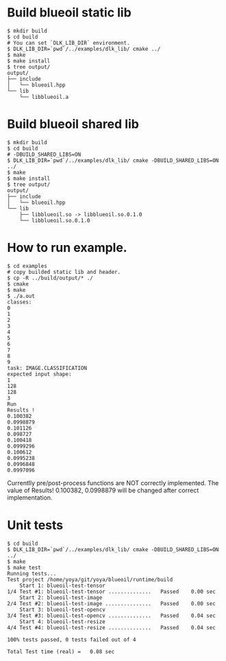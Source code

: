 # Build blueoil static lib
```
$ mkdir build
$ cd build
# You can set `DLK_LIB_DIR` environment.
$ DLK_LIB_DIR=`pwd`/../examples/dlk_lib/ cmake ../
$ make
$ make install
$ tree output/
output/
├── include
│   └── blueoil.hpp
└── lib
    └── libblueoil.a
```


# Build blueoil shared lib
```
$ mkdir build
$ cd build
# -DBUILD_SHARED_LIBS=ON
$ DLK_LIB_DIR=`pwd`/../examples/dlk_lib/ cmake -DBUILD_SHARED_LIBS=ON ../
$ make
$ make install
$ tree output/
output/
├── include
│   └── blueoil.hpp
└── lib
    ├── libblueoil.so -> libblueoil.so.0.1.0
    └── libblueoil.so.0.1.0
```


# How to run example.

```
$ cd examples
# copy builded static lib and header.
$ cp -R ../build/output/* ./
$ cmake
$ make
$ ./a.out
classes:
0
1
2
3
4
5
6
7
8
9
task: IMAGE.CLASSIFICATION
expected input shape:
1
128
128
3
Run
Results !
0.100382
0.0998879
0.101126
0.098727
0.100418
0.0999296
0.100612
0.0995238
0.0996848
0.0997096
```

Currentlly pre/post-process functions are NOT correctly implemented. 
The value of Results! 0.100382, 0.0998879 will be changed after correct implementation.


# Unit tests

```
$ cd build
$ DLK_LIB_DIR=`pwd`/../examples/dlk_lib/ cmake -DBUILD_SHARED_LIBS=ON ../
$ make
$ make test
Running tests...
Test project /home/yoya/git/yoya/blueoil/runtime/build
    Start 1: blueoil-test-tensor
1/4 Test #1: blueoil-test-tensor ..............   Passed    0.00 sec
    Start 2: blueoil-test-image
2/4 Test #2: blueoil-test-image ...............   Passed    0.00 sec
    Start 3: blueoil-test-opencv
3/4 Test #3: blueoil-test-opencv ..............   Passed    0.04 sec
    Start 4: blueoil-test-resize
4/4 Test #4: blueoil-test-resize ..............   Passed    0.04 sec

100% tests passed, 0 tests failed out of 4

Total Test time (real) =   0.08 sec
```
